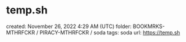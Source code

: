# temp.sh

created: November 26, 2022 4:29 AM (UTC)
folder: BOOKMRKS-MTHRFCKR / PIRACY-MTHRFCKR / soda
tags: soda
url: https://temp.sh